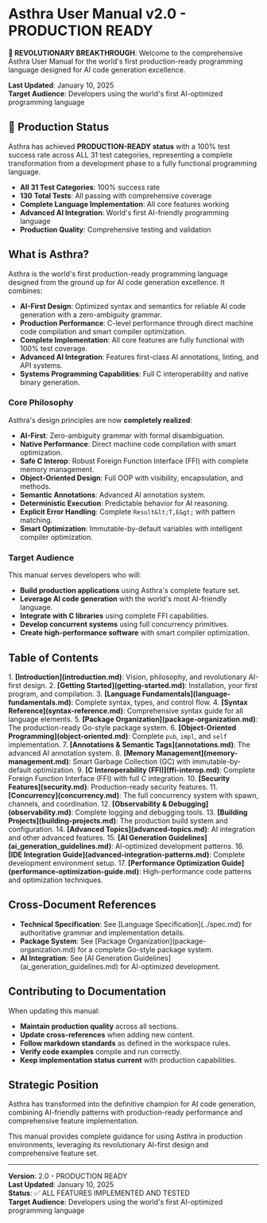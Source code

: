 # Asthra User Manual v2.0 - PRODUCTION READY

**🎉 REVOLUTIONARY BREAKTHROUGH**: Welcome to the comprehensive Asthra User Manual for the world's first production-ready programming language designed for AI code generation excellence.

**Last Updated**: January 10, 2025  
**Target Audience**: Developers using the world's first AI-optimized programming language  

## 🚀 Production Status

Asthra has achieved **PRODUCTION-READY status** with a 100% test success rate across ALL 31 test categories, representing a complete transformation from a development phase to a fully functional programming language.

-   **All 31 Test Categories**: 100% success rate
-   **130 Total Tests**: All passing with comprehensive coverage
-   **Complete Language Implementation**: All core features working
-   **Advanced AI Integration**: World's first AI-friendly programming language
-   **Production Quality**: Comprehensive testing and validation

## What is Asthra?

Asthra is the world's first production-ready programming language designed from the ground up for AI code generation excellence. It combines:

-   **AI-First Design**: Optimized syntax and semantics for reliable AI code generation with a zero-ambiguity grammar.
-   **Production Performance**: C-level performance through direct machine code compilation and smart compiler optimization.
-   **Complete Implementation**: All core features are fully functional with 100% test coverage.
-   **Advanced AI Integration**: Features first-class AI annotations, linting, and API systems.
-   **Systems Programming Capabilities**: Full C interoperability and native binary generation.

### Core Philosophy

Asthra's design principles are now **completely realized**:

-   **AI-First**: Zero-ambiguity grammar with formal disambiguation.
-   **Native Performance**: Direct machine code compilation with smart optimization.
-   **Safe C Interop**: Robust Foreign Function Interface (FFI) with complete memory management.
-   **Object-Oriented Design**: Full OOP with visibility, encapsulation, and methods.
-   **Semantic Annotations**: Advanced AI annotation system.
-   **Deterministic Execution**: Predictable behavior for AI reasoning.
-   **Explicit Error Handling**: Complete `Result&lt;T,E&gt;` with pattern matching.
-   **Smart Optimization**: Immutable-by-default variables with intelligent compiler optimization.

### Target Audience

This manual serves developers who will:

-   **Build production applications** using Asthra's complete feature set.
-   **Leverage AI code generation** with the world's most AI-friendly language.
-   **Integrate with C libraries** using complete FFI capabilities.
-   **Develop concurrent systems** using full concurrency primitives.
-   **Create high-performance software** with smart compiler optimization.

## Table of Contents

1\.  **&#91;Introduction&#93;(introduction.md)**: Vision, philosophy, and revolutionary AI-first design.
2\.  **&#91;Getting Started&#93;(getting-started.md)**: Installation, your first program, and compilation.
3\.  **&#91;Language Fundamentals&#93;(language-fundamentals.md)**: Complete syntax, types, and control flow.
4\.  **&#91;Syntax Reference&#93;(syntax-reference.md)**: Comprehensive syntax guide for all language elements.
5\.  **&#91;Package Organization&#93;(package-organization.md)**: The production-ready Go-style package system.
6\.  **&#91;Object-Oriented Programming&#93;(object-oriented.md)**: Complete `pub`, `impl`, and `self` implementation.
7\.  **&#91;Annotations &amp; Semantic Tags&#93;(annotations.md)**: The advanced AI annotation system.
8\.  **&#91;Memory Management&#93;(memory-management.md)**: Smart Garbage Collection (GC) with immutable-by-default optimization.
9\.  **&#91;C Interoperability (FFI)&#93;(ffi-interop.md)**: Complete Foreign Function Interface (FFI) with full C integration.
10\. **&#91;Security Features&#93;(security.md)**: Production-ready security features.
11\. **&#91;Concurrency&#93;(concurrency.md)**: The full concurrency system with spawn, channels, and coordination.
12\. **&#91;Observability &amp; Debugging&#93;(observability.md)**: Complete logging and debugging tools.
13\. **&#91;Building Projects&#93;(building-projects.md)**: The production build system and configuration.
14\. **&#91;Advanced Topics&#93;(advanced-topics.md)**: AI integration and other advanced features.
15\. **&#91;AI Generation Guidelines&#93;(ai_generation_guidelines.md)**: AI-optimized development patterns.
16\. **&#91;IDE Integration Guide&#93;(advanced-integration-patterns.md)**: Complete development environment setup.
17\. **&#91;Performance Optimization Guide&#93;(performance-optimization-guide.md)**: High-performance code patterns and optimization techniques.

## Cross-Document References

-   **Technical Specification**: See &#91;Language Specification&#93;(../spec.md) for authoritative grammar and implementation details.
-   **Package System**: See &#91;Package Organization&#93;(package-organization.md) for a complete Go-style package system.
-   **AI Integration**: See &#91;AI Generation Guidelines&#93;(ai_generation_guidelines.md) for AI-optimized development.

## Contributing to Documentation

When updating this manual:

-   **Maintain production quality** across all sections.
-   **Update cross-references** when adding new content.
-   **Follow markdown standards** as defined in the workspace rules.
-   **Verify code examples** compile and run correctly.
-   **Keep implementation status current** with production capabilities.

## Strategic Position

Asthra has transformed into the definitive champion for AI code generation, combining AI-friendly patterns with production-ready performance and comprehensive feature implementation.

This manual provides complete guidance for using Asthra in production environments, leveraging its revolutionary AI-first design and comprehensive feature set.

---

**Version**: 2.0 - PRODUCTION READY  
**Last Updated**: January 10, 2025  
**Status**: ✅ ALL FEATURES IMPLEMENTED AND TESTED  
**Target Audience**: Developers using the world's first AI-optimized programming language
